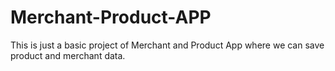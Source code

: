 # Merchant-Product-APP
This is just a basic project of Merchant and Product App where we can save product and merchant data.
